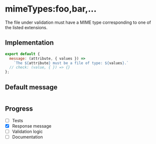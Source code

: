 # mimeTypes:foo,bar,...

The file under validation must have a MIME type corresponding to one of the listed extensions.


## Implementation

```js
export default {
  message: (attribute, { values }) =>
    `The ${attribute} must be a file of type: ${values}.`
  // check: (value, { }) => {}
};

```

## Default message

```

```

## Progress

- [ ] Tests
- [x] Response message
- [ ] Validation logic
- [ ] Documentation
